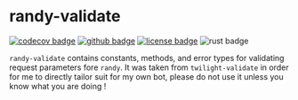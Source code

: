 # randy-validate

[![codecov badge][]][codecov link] [![github badge][]][github link] [![license badge][]][license link] ![rust badge]

`randy-validate` contains constants, methods, and error types for validating request parameters fore `randy`.
It was taken from `twilight-validate` in order for me to directly tailor suit for my own bot, please do not use it unless you know what you are doing !



[`twilight-http`]: https://docs.rs/twilight-http/latest
[`twilight-model`]: https://docs.rs/twilight-model/latest
[`twilight-rs`]: https://github.com/twilight-rs/twilight
[codecov badge]: https://img.shields.io/codecov/c/gh/twilight-rs/twilight?logo=codecov&style=for-the-badge&token=E9ERLJL0L2
[codecov link]: https://app.codecov.io/gh/twilight-rs/twilight/
[github badge]: https://img.shields.io/badge/github-twilight-6f42c1.svg?style=for-the-badge&logo=github
[github link]: https://github.com/twilight-rs/twilight
[license badge]: https://img.shields.io/badge/license-ISC-blue.svg?style=for-the-badge&logo=pastebin
[license link]: https://github.com/twilight-rs/twilight/blob/main/LICENSE.md
[rust badge]: https://img.shields.io/badge/rust-1.79+-93450a.svg?style=for-the-badge&logo=rust
